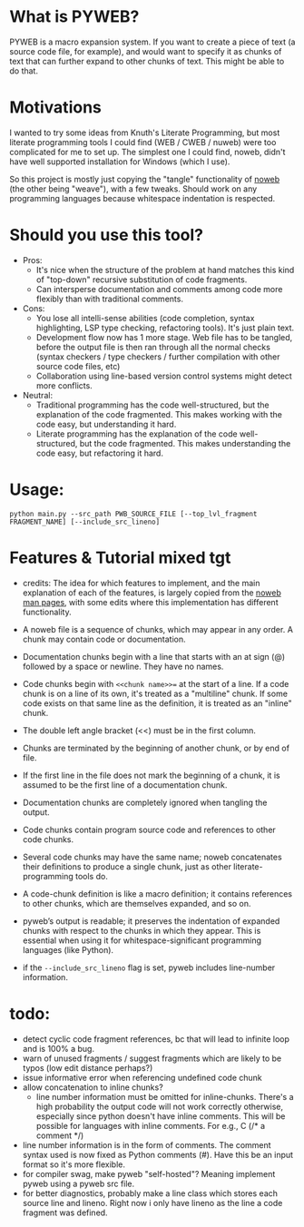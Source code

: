 # What is PYWEB?
PYWEB is a macro expansion system. If you want to create a piece of text (a source code file, for example), and would want to specify it as chunks of text that can further expand to other chunks of text. This might be able to do that.

# Motivations
I wanted to try some ideas from Knuth's Literate Programming, but most literate programming tools I could find (WEB / CWEB / nuweb) were too complicated for me to set up. The simplest one I could find, noweb, didn't have well supported installation for Windows (which I use). 

So this project is mostly just copying the "tangle" functionality of [noweb](https://www.cs.tufts.edu/~nr/noweb/) (the other being "weave"), with a few tweaks.
Should work on any programming languages because whitespace indentation is respected.

# Should you use this tool?
- Pros: 
  - It's nice when the structure of the problem at hand matches this kind of "top-down" recursive substitution of code fragments.
  - Can intersperse documentation and comments among code more flexibly than with traditional comments.
- Cons: 
  - You lose all intelli-sense abilities (code completion, syntax highlighting, LSP type checking, refactoring tools). It's just plain text.
  - Development flow now has 1 more stage. Web file has to be tangled, before the output file is then ran through all the normal checks (syntax checkers / type checkers / further compilation with other source code files, etc)
  - Collaboration using line-based version control systems might detect more conflicts.
- Neutral:
  - Traditional programming has the code well-structured, but the explanation of the code fragmented. This makes working with the code easy, but understanding it hard.
  - Literate programming has the explanation of the code well-structured, but the code fragmented. This makes understanding the code easy, but refactoring it hard.


# Usage:
```
python main.py --src_path PWB_SOURCE_FILE [--top_lvl_fragment FRAGMENT_NAME] [--include_src_lineno]
```


# Features & Tutorial mixed tgt
- credits: The idea for which features to implement, and the main explanation of each of the features, is largely copied from the [noweb man pages](https://man.cx/noweb(1)), with some edits where this implementation has different functionality.

- A noweb file is a sequence of chunks, which may appear in any order. A chunk may contain code or documentation. 
- Documentation chunks begin with a line that starts with an at sign (@) followed by a space or newline. They have no names.
- Code chunks begin with `<<chunk name>>=` at the start of a line. If a code chunk is on a line of its own, it's treated as a "multiline" chunk. If some code exists on that same line as the definition, it is treated as an "inline" chunk.
- The double left angle bracket (<<) must be in the first column.
- Chunks are terminated by the beginning of another chunk, or by end of file.
- If the first line in the file does not mark the beginning of a chunk, it is assumed to be the first line of a documentation chunk.
- Documentation chunks are completely ignored when tangling the output.
- Code chunks contain program source code and references to other code chunks.
- Several code chunks may have the same name; noweb concatenates their definitions to produce a single chunk, just as other literate-programming tools do.
- A code-chunk definition is like a macro definition; it contains references to other chunks, which are themselves expanded, and so on. 
- pyweb’s output is readable; it preserves the indentation of expanded chunks with respect to the chunks in which they appear. This is essential when using it for whitespace-significant programming languages (like Python).
- if the `--include_src_lineno` flag is set, pyweb includes line-number information.

# todo:
- detect cyclic code fragment references, bc that will lead to infinite loop and is 100% a bug.
- warn of unused fragments / suggest fragments which are likely to be typos (low edit distance perhaps?)
- issue informative error when referencing undefined code chunk
- allow concatenation to inline chunks?
  - line number information must be omitted for inline-chunks. There's a high probability the output code will not work correctly otherwise, especially since python doesn't have inline comments. This will be possible for languages with inline comments. For e.g., C (/* a comment */)
- line number information is in the form of comments. The comment syntax used is now fixed as Python comments (#). Have this be an input format so it's more flexible.
- for compiler swag, make pyweb "self-hosted"? Meaning implement pyweb using a pyweb src file.
- for better diagnostics, probably make a line class which stores each source line and lineno. Right now i only have lineno as the line a code fragment was defined.
